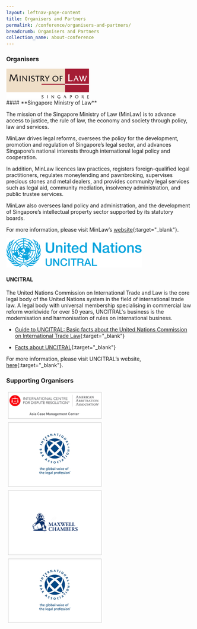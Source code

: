 ```yaml
---
layout: leftnav-page-content
title: Organisers and Partners
permalink: /conference/organisers-and-partners/
breadcrumb: Organisers and Partners
collection_name: about-conference
---
```

<style>
  .image {width: 450px;}
  .image1 img {max-width: 100%;}
  .logo {margin: 5px;
  border: 1px solid #ccc;
  float: left;
  width: 250px;}
</style>


### **Organisers**
<div class="image"><img src="../images/logo-ministry-law-singapore.svg"></div>
#### **Singapore Ministry of Law** 

The mission of the Singapore Ministry of Law (MinLaw) is to advance access to justice, the rule of law, the economy and society through policy, law and services.

MinLaw drives legal reforms, oversees the policy for the development, promotion and regulation of Singapore’s legal sector, and advances Singapore’s national interests through international legal policy and cooperation.

In addition, MinLaw licences law practices, registers foreign-qualified legal practitioners, regulates moneylending and pawnbroking, supervises precious stones and metal dealers, and provides community legal services such as legal aid, community mediation, insolvency administration, and public trustee services.

MinLaw also oversees land policy and administration, and the development of Singapore’s intellectual property sector supported by its statutory boards.

For more information, please visit MinLaw’s [website](https://www.mlaw.gov.sg){:target="_blank"}.

<div class="image"><img src="../images/logo-UN.svg"></div>

#### **UNCITRAL**
The United Nations Commission on International Trade and Law is the core legal body of the United Nations system in the field of international trade law. A legal body with universal membership specialising in commercial law reform worldwide for over 50 years, UNCITRAL's business is the modernisation and harmonisation of rules on international business.

* [Guide to UNCITRAL: Basic facts about the United Nations Commission on International Trade Law](https://uncitral.un.org/sites/uncitral.un.org/files/media-documents/uncitral/en/12-57491-guide-to-uncitral-e.pdf){:target="_blank"}

* [Facts about UNCITRAL](https://uncitral.un.org/sites/uncitral.un.org/files/media-documents/uncitral/en/uncitral-leaflet-e.pdf){:target="_blank"}   

For more information, please visit UNCITRAL’s website, [here](https://uncitral.un.org/en){:target="_blank"}.


### **Supporting Organisers**
<div class="logo"><img src="../images/AAA-ICDR_Logo.jpg"></div><div class="logo"><img src="../images/iba_logo.png"></div>
<div class="logo"><img src="../images/maxwell_logo.png"></div><div class="logo"><img src="../images/iba_logo.png"></div>
